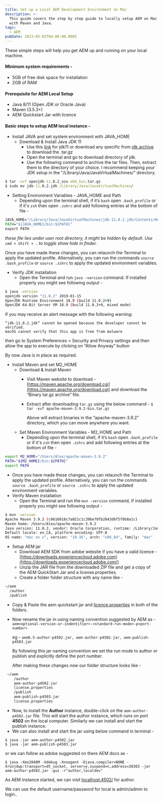 ```yaml
---
title: Set up a Local AEM Development Environment on Mac
description: >-
  This guide covers the step by step guide to locally setup AEM on Mac along
  with Maven and Java.
tags:
  - AEM
pubDate: 2023-05-02T04:00:00.000Z
---
```


These simple steps will help you get AEM up and running on your local machine.

#### Minimum system requirements -

* 5GB of free disk space for installation
* 2GB of RAM

#### Prerequisite for AEM Local Setup

* Java 8/11 (Open JDK or Oracle Java)
* Maven (3.5.3+)
* AEM Quickstart Jar with licence

#### Basic steps to setup AEM local instance -

* Install JAVA and set system environment with JAVA\_HOME
  * Download & Install Java JDK 11
    * Use this [link](https://download.java.net/java/GA/jdk11/9/GPL/openjdk-11.0.2_osx-x64_bin.tar.gz) for jdk11 or download any specific from [jdk archive](https://jdk.java.net/archive/) to download the .tar.gz
    * Open the terminal and go to download directory of jdk.
    * Use the following command to archive the tar files. Then, extract them to the directory of your choice. I recommend keeping your JDK setup in the "/Library/Java/JavaVirtualMachines/" directory.

```bat
$ tar -xvf openjdk-11.0.2_osx-x64_bin.tar.gz
$ sudo mv jdk-11.0.2.jdk /Library/Java/JavaVirtualMachines/
```

* Setting Environment Variables - JAVA\_HOME and Path
  * Depending upon the terminal shell, if it’s `bash` open `.bash_profile` or if it's `zsh` then open `.zshrc` and add following entries at the bottom of file -

```bat
JAVA_HOME="/Library/Java/JavaVirtualMachines/jdk-11.0.2.jdk/Contents/Home"
PATH="${JAVA_HOME}/bin:${PATH}"
export PATH
```

*these file lies under user root directory, it might be hidden by default. Use `cmd + Shift + .` to toggle show hide in finder.*

Once you have made these changes, you can relaunch the Terminal to apply the updated profile. Alternatively, you can run the commands `source .bash_profile` or `source .zshrc` to apply the updated environment variables.

* Verify JDK installation
  * Open the Terminal and run `java -version` command. If installed properly you might see following output -

```bash
$ java -version
openjdk version "11.0.2" 2019-01-15
OpenJDK Runtime Environment 18.9 (build 11.0.2+9)
OpenJDK 64-Bit Server VM 18.9 (build 11.0.2+9, mixed mode)
```

If you may receive an alert message with the following warning:

```text
“jdk-11.0.2.jdk” cannot be opened because the developer cannot be verified.
macOS cannot verify that this app is free from malware
```

then go to System Preferences > Security and Privacy settings and then allow the app to execute by clicking on “Allow Anyway” button

By now Java is in place as required.

* Install Maven and set M2\_HOME
  * Download & Install Maven
    * Visit Maven website to download - [https://maven.apache.org/download.cgi](https://maven.apache.org/download.cgi)  and download the “Binary tar.gz archive” file.
    * Extract after downloading `tar.gz` using the below command - `$ tar -xvf apache-maven-3.9.2-bin.tar.gz`

      Above will extract binaries in the “apache-maven-3.9.2” directory, which you can move anywhere you want.
  * Set Maven Environment Variables - M2\_HOME and Path
    * Depending upon the terminal shell, if it’s `bash` open  `.bash_profile` or if it's `zsh` then open `.zshrc` and add following entries at the bottom of file -

```bash
export M2_HOME="/Users/Alex/apache-maven-3.9.2"
PATH="${M2_HOME}/bin:${PATH}"
export PATH
```

* Once you have made these changes, you can relaunch the Terminal to apply the updated profile. Alternatively, you can run the commands `source .bash_profile` or `source .zshrc` to apply the updated environment variables.
* Verify Maven installation
  * Open the Terminal and run the `mvn -version` command, If installed properly you might see following output -

```bash
$ mvn -version
Apache Maven 3.9.2 (c9616018c7a021c1c39be70fb2843d6f5f9b8a1c)
Maven home: /Users/Alex/apache-maven-3.9.2
Java version: 11.0.2, vendor: Oracle Corporation, runtime: /Library/Java/JavaVirtualMachines/jdk-11.0.2.jdk/Contents/Home
Default locale: en_CA, platform encoding: UTF-8
OS name: "mac os x", version: "10.16", arch: "x86_64", family: "mac"
```

* Setup AEM jar
  * Download AEM SDK from adobe website if you have a valid licence - [https://downloads.experiencecloud.adobe.com](https://downloads.experiencecloud.adobe.com/)
  * Unzip the JAR file from the downloaded ZIP file and get a copy of the AEM QuickStart Jar and a license.properties.
  * Create a folder folder structure with any name like -

```bash
~/aem
  /author
  /publish
```

* Copy & Paste the aem quickstart jar and [licence.properties](http://licence.properties) in both of the folders.
* Now rename the jar in using naming convention suggested by AEM as - `aem<optional-version-or-indentifier>-<standard-run-mode>-p<port-number>`

  eg - `aem6.5-author-p4502.jar, aem-author-p4502.jar, aem-publish-p4503.jar`

  By following this jar naming convention we set the run mode to author or publish and explicitly define the port number.

  After making these changes now our folder structure looks like -

```bash
 ~/aem
    /author
	aem-author-p4502.jar
	license.properties
    /publish
	aem-publish-p4503.jar
	license.properties
```

* Now, to install the **Author** instance, double-click on the `aem-author-p4502.jar` file. This will start the author instance, which runs on port **4502** on the local computer. Similarly we can install and start the publish instance.
* We can also install and start the jar using below command in terminal  -

```
$ java -jar aem-author-p4502.jar
$ java -jar aem-publish-p4503.jar
```

or we can follow as adobe suggested on there AEM docs as -

```shell
$ java -Xmx2048M -Xdebug -Xnoagent -Djava.compiler=NONE -Xrunjdwp:transport=dt_socket, server=y,suspend=n,address=30303 -jar aem-author-p4502.jar -gui -r"author,localdev"
```

As AEM instance started, we can visit [localhost:4502/](http://localhost:4502/a) for author.

We can use the default username/password for local is admin/admin to login..
